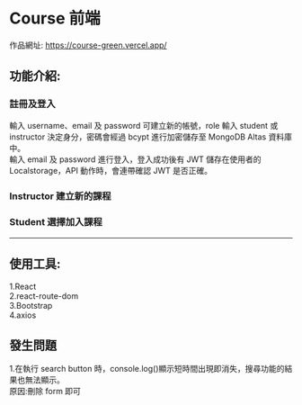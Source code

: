 # Course 前端

作品網址: https://course-green.vercel.app/

## 功能介紹:

### 註冊及登入

輸入 username、email 及 password 可建立新的帳號，role 輸入 student 或 instructor 決定身分，密碼會經過 bcypt 進行加密儲存至 MongoDB Altas 資料庫中。  
輸入 email 及 password 進行登入，登入成功後有 JWT 儲存在使用者的 Localstorage，API 動作時，會連帶確認 JWT 是否正確。

### Instructor 建立新的課程

### Student 選擇加入課程

---

## 使用工具:

1.React  
2.react-route-dom  
3.Bootstrap  
4.axios

## 發生問題

1.在執行 search button 時，console.log()顯示短時間出現即消失，搜尋功能的結果也無法顯示。  
原因:刪除 form 即可
